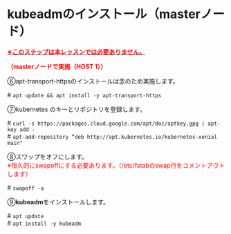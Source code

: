 # kubeadmのインストール（masterノード）  
<u>**<span style="color: red; ">※このステップは本レッスンでは必要ありません。</span>**</u>  

**<span style="color: red; ">（masterノードで実施（HOST 1））</span>**  

⑥apt-transport-httpsのインストールは念のため実施します。  

\# `apt update && apt install -y apt-transport-https`  

⑦kubernetes のキーとリポジトリを登録します。  

\# `curl -s https://packages.cloud.google.com/apt/doc/aptkey.gpg | apt-key add -`  
\# `apt-add-repository “deb http://apt.kubernetes.io/kubernetes-xenial main"`  

⑧スワップをオフにします。  
<span style="color: red; ">※恒久的にswapoffにする必要あります。（/etc/fstabのswap行をコメントアウトします）</span>  

\# `swapoff -a`  

⑨**kubeadm**をインストールします。  

\# `apt update`  
\# `apt install -y kubeadm`